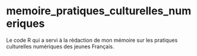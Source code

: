 # memoire_pratiques_culturelles_numeriques
Le code R qui a servi à la rédaction de mon mémoire sur les pratiques culturelles numériques des jeunes Français.
